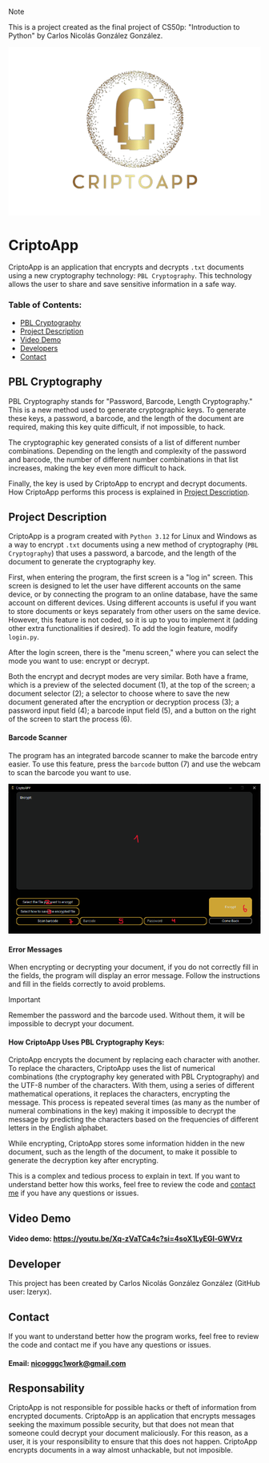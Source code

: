 > [!NOTE]  
> This is a project created as the final project of CS50p: "Introduction to Python" by Carlos Nicolás González González.

![Logo CriptoApp](images/logo.png)

# CriptoApp

CriptoApp is an application that encrypts and decrypts `.txt` documents using a new cryptography technology: `PBL Cryptography`. This technology allows the user to share and save sensitive information in a safe way.

### Table of Contents:

* [PBL Cryptography](#pbl-cryptography)
* [Project Description](#project-description)
* [Video Demo](#video-demo)
* [Developers](#developers)
* [Contact](#contact)

## PBL Cryptography
PBL Cryptography stands for "Password, Barcode, Length Cryptography." This is a new method used to generate cryptographic keys. To generate these keys, a password, a barcode, and the length of the document are required, making this key quite difficult, if not impossible, to hack.

The cryptographic key generated consists of a list of different number combinations. Depending on the length and complexity of the password and barcode, the number of different number combinations in that list increases, making the key even more difficult to hack.

Finally, the key is used by CriptoApp to encrypt and decrypt documents. How CriptoApp performs this process is explained in [Project Description](#how-criptoapp-uses-pbl-cryptography-keys).

## Project Description
CriptoApp is a program created with `Python 3.12` for Linux and Windows as a way to encrypt `.txt` documents using a new method of cryptography (`PBL Cryptography`) that uses a password, a barcode, and the length of the document to generate the cryptography key.

First, when entering the program, the first screen is a "log in" screen. This screen is designed to let the user have different accounts on the same device, or by connecting the program to an online database, have the same account on different devices. Using different accounts is useful if you want to store documents or keys separately from other users on the same device. However, this feature is not coded, so it is up to you to implement it (adding other extra functionalities if desired). To add the login feature, modify `login.py`.

After the login screen, there is the "menu screen," where you can select the mode you want to use: encrypt or decrypt.

Both the encrypt and decrypt modes are very similar. Both have a frame, which is a preview of the selected document (1), at the top of the screen; a document selector (2); a selector to choose where to save the new document generated after the encryption or decryption process (3); a password input field (4); a barcode input field (5), and a button on the right of the screen to start the process (6).

#### Barcode Scanner
The program has an integrated barcode scanner to make the barcode entry easier. To use this feature, press the `barcode` button (7) and use the webcam to scan the barcode you want to use.

![Image of the user interface](images/Image_interface.png)

#### Error Messages
When encrypting or decrypting your document, if you do not correctly fill in the fields, the program will display an error message. Follow the instructions and fill in the fields correctly to avoid problems.

> [!IMPORTANT]  
> Remember the password and the barcode used. Without them, it will be impossible to decrypt your document.

#### How CriptoApp Uses PBL Cryptography Keys:
CriptoApp encrypts the document by replacing each character with another. To replace the characters, CriptoApp uses the list of numerical combinations (the cryptography key generated with PBL Cryptography) and the UTF-8 number of the characters. With them, using a series of different mathematical operations, it replaces the characters, encrypting the message. This process is repeated several times (as many as the number of numeral combinations in the key) making it impossible to decrypt the message by predicting the characters based on the frequencies of different letters in the English alphabet.

While encrypting, CriptoApp stores some information hidden in the new document, such as the length of the document, to make it possible to generate the decryption key after encrypting.

This is a complex and tedious process to explain in text. If you want to understand better how this works, feel free to review the code and [contact me](#contact) if you have any questions or issues.

## Video Demo
#### Video demo: https://youtu.be/Xq-zVaTCa4c?si=4soX1LyEGl-GWVrz

## Developer
This project has been created by Carlos Nicolás González González (GitHub user: lzeryx).

## Contact
If you want to understand better how the program works, feel free to review the code and contact me if you have any questions or issues.
#### Email: nicogggc1work@gmail.com

## Responsability

CriptoApp is not responsible for possible hacks or theft of information from encrypted documents. CriptoApp is an application that encrypts messages seeking the maximum possible security, but that does not mean that someone could decrypt your document maliciously. For this reason, as a user, it is your responsibility to ensure that this does not happen. CriptoApp encrypts documents in a way almost unhackable, but not imposible.
